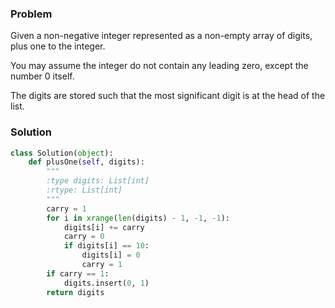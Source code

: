 ### Problem
Given a non-negative integer represented as a non-empty array of digits, plus one to the integer.

You may assume the integer do not contain any leading zero, except the number 0 itself.

The digits are stored such that the most significant digit is at the head of the list.

### Solution

```python
class Solution(object):
    def plusOne(self, digits):
        """
        :type digits: List[int]
        :rtype: List[int]
        """
        carry = 1
        for i in xrange(len(digits) - 1, -1, -1):
            digits[i] += carry
            carry = 0
            if digits[i] == 10:
                digits[i] = 0
                carry = 1
        if carry == 1:
            digits.insert(0, 1)
        return digits
```